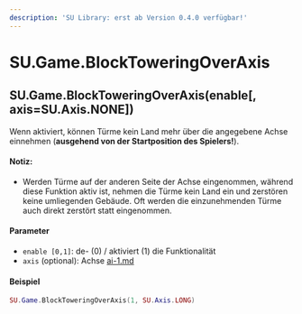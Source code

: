 ```yaml
---
description: 'SU Library: erst ab Version 0.4.0 verfügbar!'
---
```


# SU.Game.BlockToweringOverAxis

## SU.Game.BlockToweringOverAxis(enable\[, axis=SU.Axis.NONE])

Wenn aktiviert, können Türme kein Land mehr über die angegebene Achse einnehmen (**ausgehend von der Startposition des Spielers!**).

#### Notiz:

* Werden Türme auf der anderen Seite der Achse eingenommen, während diese Funktion aktiv ist, nehmen die Türme kein Land ein und zerstören keine umliegenden Gebäude. Oft werden die einzunehmenden Türme auch direkt zerstört statt eingenommen.

#### Parameter

* `enable [0,1]`: de- (0) / aktiviert (1) die Funktionalität
* `axis` (optional): Achse [ai-1.md](../../su-api-enums/ai-1.md "mention")

#### Beispiel

```lua
SU.Game.BlockToweringOverAxis(1, SU.Axis.LONG)
```
